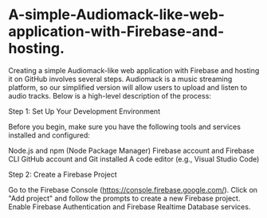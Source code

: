 # A-simple-Audiomack-like-web-application-with-Firebase-and-hosting.
Creating a simple Audiomack-like web application with Firebase and hosting it on GitHub involves several steps. Audiomack is a music streaming platform, so our simplified version will allow users to upload and listen to audio tracks. Below is a high-level description of the process:

Step 1: Set Up Your Development Environment

Before you begin, make sure you have the following tools and services installed and configured:

Node.js and npm (Node Package Manager)
Firebase account and Firebase CLI
GitHub account and Git installed
A code editor (e.g., Visual Studio Code)

Step 2: Create a Firebase Project

Go to the Firebase Console (https://console.firebase.google.com/).
Click on "Add project" and follow the prompts to create a new Firebase project.
Enable Firebase Authentication and Firebase Realtime Database services.
